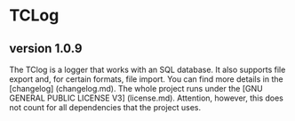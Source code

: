 # TCLog

## version 1.0.9
The TClog is a logger that works with an SQL database. 
It also supports file export and, for certain formats, file import. 
You can find more details in the [changelog] (changelog.md). 
The whole project runs under the [GNU GENERAL PUBLIC LICENSE V3] (license.md). 
Attention, however, this does not count for all dependencies that the project uses.